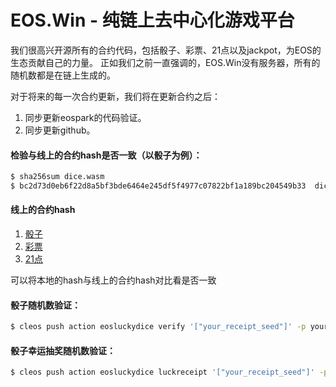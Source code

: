 # EOS.Win - 纯链上去中心化游戏平台

我们很高兴开源所有的合约代码，包括骰子、彩票、21点以及jackpot，为EOS的生态贡献自己的力量。
正如我们之前一直强调的，EOS.Win没有服务器，所有的随机数都是在链上生成的。

对于将来的每一次合约更新，我们将在更新合约之后：
1. 同步更新eospark的代码验证。
1. 同步更新github。

#### 检验与线上的合约hash是否一致（以骰子为例）：
```sh
$ sha256sum dice.wasm
$ bc2d73d0eb6f22d8a5bf3bde6464e245df5f4977c07822bf1a189bc204549b33  dice.wasm
```

#### 线上的合约hash
1. [骰子](https://eospark.com/MainNet/contract/eosluckydice)
1. [彩票](https://eospark.com/MainNet/contract/eosluckygame)
2. [21点](https://eospark.com/MainNet/contract/iamblackjack)

可以将本地的hash与线上的合约hash对比看是否一致

#### 骰子随机数验证：
```sh
$ cleos push action eosluckydice verify '["your_receipt_seed"]' -p youraccount
```

#### 骰子幸运抽奖随机数验证：
```sh
$ cleos push action eosluckydice luckreceipt '["your_receipt_seed"]' -p youraccount
```
